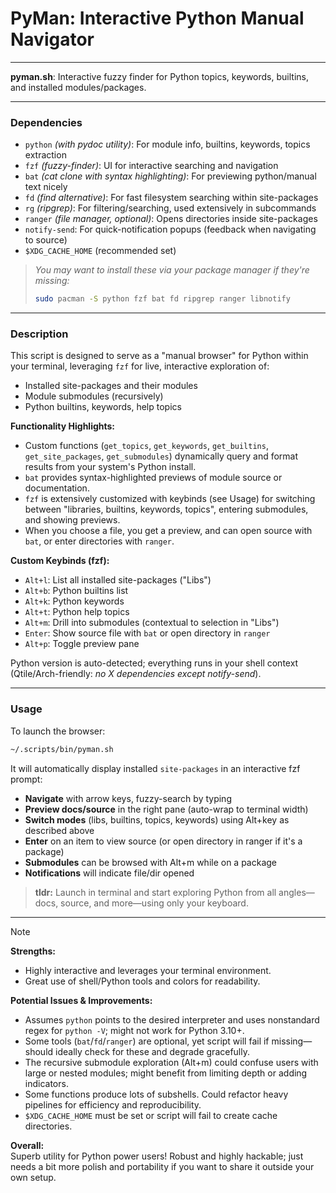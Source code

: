 # PyMan: Interactive Python Manual Navigator

---

**pyman.sh**: Interactive fuzzy finder for Python topics, keywords, builtins, and installed modules/packages.

---

### Dependencies

- `python` _(with pydoc utility)_: For module info, builtins, keywords, topics extraction
- `fzf` _(fuzzy-finder)_: UI for interactive searching and navigation
- `bat` _(cat clone with syntax highlighting)_: For previewing python/manual text nicely
- `fd` _(find alternative)_: For fast filesystem searching within site-packages
- `rg` _(ripgrep)_: For filtering/searching, used extensively in subcommands
- `ranger` _(file manager, optional)_: Opens directories inside site-packages
- `notify-send`: For quick-notification popups (feedback when navigating to source)
- `$XDG_CACHE_HOME` (recommended set)
  
> _You may want to install these via your package manager if they're missing:_
>
> ```sh
> sudo pacman -S python fzf bat fd ripgrep ranger libnotify
> ```

---

### Description

This script is designed to serve as a "manual browser" for Python within your terminal, leveraging `fzf` for live, interactive exploration of:

- Installed site-packages and their modules
- Module submodules (recursively)
- Python builtins, keywords, help topics

**Functionality Highlights:**
- Custom functions (`get_topics`, `get_keywords`, `get_builtins`, `get_site_packages`, `get_submodules`) dynamically query and format results from your system's Python install.
- `bat` provides syntax-highlighted previews of module source or documentation.
- `fzf` is extensively customized with keybinds (see Usage) for switching between "libraries, builtins, keywords, topics", entering submodules, and showing previews.
- When you choose a file, you get a preview, and can open source with `bat`, or enter directories with `ranger`.

**Custom Keybinds (fzf):**
- `Alt+l`: List all installed site-packages ("Libs")
- `Alt+b`: Python builtins list
- `Alt+k`: Python keywords
- `Alt+t`: Python help topics
- `Alt+m`: Drill into submodules (contextual to selection in "Libs")
- `Enter`: Show source file with `bat` or open directory in `ranger`
- `Alt+p`: Toggle preview pane

Python version is auto-detected; everything runs in your shell context (Qtile/Arch-friendly: *no X dependencies except notify-send*).

---

### Usage

To launch the browser:
```sh
~/.scripts/bin/pyman.sh
```
It will automatically display installed `site-packages` in an interactive fzf prompt:

- **Navigate** with arrow keys, fuzzy-search by typing
- **Preview docs/source** in the right pane (auto-wrap to terminal width)
- **Switch modes** (libs, builtins, topics, keywords) using Alt+key as described above
- **Enter** on an item to view source (or open directory in ranger if it's a package)
- **Submodules** can be browsed with Alt+m while on a package
- **Notifications** will indicate file/dir opened

> **tldr:** Launch in terminal and start exploring Python from all angles—docs, source, and more—using only your keyboard.

---

> [!NOTE]
> **Strengths:**  
> - Highly interactive and leverages your terminal environment.
> - Great use of shell/Python tools and colors for readability.
> 
> **Potential Issues & Improvements:**  
> - Assumes `python` points to the desired interpreter and uses nonstandard regex for `python -V`; might not work for Python 3.10+.  
> - Some tools (`bat`/`fd`/`ranger`) are optional, yet script will fail if missing—should ideally check for these and degrade gracefully.  
> - The recursive submodule exploration (Alt+m) could confuse users with large or nested modules; might benefit from limiting depth or adding indicators.  
> - Some functions produce lots of subshells. Could refactor heavy pipelines for efficiency and reproducibility.
> - `$XDG_CACHE_HOME` must be set or script will fail to create cache directories.
> 
> **Overall:**  
> Superb utility for Python power users! Robust and highly hackable; just needs a bit more polish and portability if you want to share it outside your own setup.